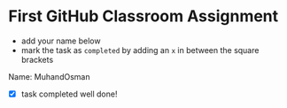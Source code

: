 # First GitHub Classroom Assignment

- add your name below
- mark the task as `completed` by adding an `x` in between the square brackets

Name: MuhandOsman

- [x] task completed
well done!